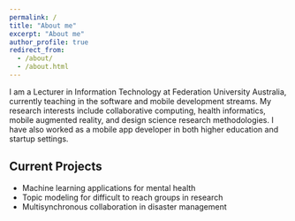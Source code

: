```yaml
---
permalink: /
title: "About me"
excerpt: "About me"
author_profile: true
redirect_from: 
  - /about/
  - /about.html
---
```


I am a Lecturer in Information Technology at Federation University Australia, currently teaching in the software and mobile development streams. My research interests include collaborative computing, health informatics, mobile augmented reality, and design science research methodologies. I have also worked as a mobile app developer in both higher education and startup settings.

## Current Projects
* Machine learning applications for mental health
* Topic modeling for difficult to reach groups in research
* Multisynchronous collaboration in disaster management
